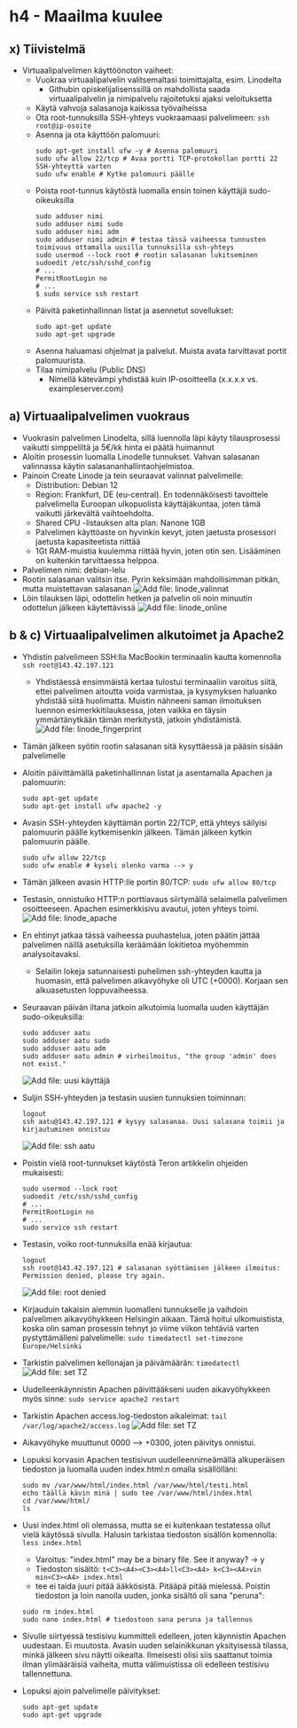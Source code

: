 # h4 - Maailma kuulee

## x) Tiivistelmä

- Virtuaalipalvelimen käyttöönoton vaiheet:
  - Vuokraa virtuaalipalvelin valitsemaltasi toimittajalta, esim. Linodelta
    - Githubin opiskelijalisenssillä on mahdollista saada virtuaalipalvelin ja nimipalvelu rajoitetuksi ajaksi veloituksetta
  - Käytä vahvoja salasanoja kaikissa työvaiheissa
  - Ota root-tunnuksilla SSH-yhteys vuokraamaasi palvelimeen: ````ssh root@ip-osoite````
  - Asenna ja ota käyttöön palomuuri:
    ````
    sudo apt-get install ufw -y # Asenna palomuuri
    sudo ufw allow 22/tcp # Avaa portti TCP-protokollan portti 22 SSH-yhteyttä varten
    sudo ufw enable # Kytke palomuuri päälle
    ````
  - Poista root-tunnus käytöstä luomalla ensin toinen käyttäjä sudo-oikeuksilla
    ````
    sudo adduser nimi
    sudo adduser nimi sudo
    sudo adduser nimi adm
    sudo adduser nimi admin # testaa tässä vaiheessa tunnusten toimivuus ottamalla uusilla tunnuksilla ssh-yhteys
    sudo usermod --lock root # rootin salasanan lukitseminen
    sudoedit /etc/ssh/sshd_config
    # ...
    PermitRootLogin no
    # ...
    $ sudo service ssh restart
    ````
  - Päivitä paketinhallinnan listat ja asennetut sovellukset:
    ````
    sudo apt-get update
    sudo apt-get upgrade
    ````
  - Asenna haluamasi ohjelmat ja palvelut. Muista avata tarvittavat portit palomuurista.
  - Tilaa nimipalvelu (Public DNS)
    - Nimellä kätevämpi yhdistää kuin IP-osoitteella (x.x.x.x vs. exampleserver.com)

## a) Virtuaalipalvelimen vuokraus
 - Vuokrasin palvelimen Linodelta, sillä luennolla läpi käyty tilausprosessi vaikutti simppeliltä ja 5€/kk hinta ei päätä huimannut
 - Aloitin prosessin luomalla Linodelle tunnukset. Vahvan salasanan valinnassa käytin salasananhallintaohjelmistoa.
 - Painoin Create Linode ja tein seuraavat valinnat palvelimelle:
   - Distribution: Debian 12
   - Region: Frankfurt, DE (eu-central). En todennäköisesti tavoittele palvelimella Euroopan ulkopuolista käyttäjäkuntaa, joten tämä vaikutti järkevältä vaihtoehdolta.
   - Shared CPU -listauksen alta plan: Nanone 1GB
    - Palvelimen käyttöaste on hyvinkin kevyt, joten jaetusta prosessori jaetusta kapasiteetista riittää
    - 1Gt RAM-muistia kuulemma riittää hyvin, joten otin sen. Lisääminen on kuitenkin tarvittaessa helppoa.
 - Palvelimen nimi: debian-lelu
 - Rootin salasanan valitsin itse. Pyrin keksimään mahdollisimman pitkän, mutta muistettavan salasanan
  ![Add file: linode_valinnat](/img/linode_asetukset.png)
 - Löin tilauksen läpi, odottelin hetken ja palvelin oli noin minuutin odottelun jälkeen käytettävissä
  ![Add file: linode_online](/img/linode_online.png)

## b & c) Virtuaalipalvelimen alkutoimet ja Apache2
- Yhdistin palvelimeen SSH:lla MacBookin terminaalin kautta komennolla ````ssh root@143.42.197.121````
  - Yhdistäessä ensimmäistä kertaa tulostui terminaaliin varoitus siitä, ettei palvelimen aitoutta voida varmistaa, ja kysymyksen haluanko yhdistää siitä huolimatta. Muistin nähneeni saman ilmoituksen luennon esimerkkitilauksessa, joten vaikka en täysin ymmärtänytkään tämän merkitystä, jatkoin yhdistämistä.
![Add file: linode_fingerprint](/img/linode_fingerprint.png)
- Tämän jälkeen syötin rootin salasanan sitä kysyttäessä ja pääsin sisään palvelimelle
- Aloitin päivittämällä paketinhallinnan listat ja asentamalla Apachen ja palomuurin:
  ````
  sudo apt-get update
  sudo apt-get install ufw apache2 -y
  ````
- Avasin SSH-yhteyden käyttämän portin 22/TCP, että yhteys säilyisi palomuurin päälle kytkemisenkin jälkeen. Tämän jälkeen kytkin palomuurin päälle.
  ````
  sudo ufw allow 22/tcp
  sudo ufw enable # kyseli olenko varma --> y
  ````
- Tämän jälkeen avasin HTTP:lle portin 80/TCP: ````sudo ufw allow 80/tcp````
- Testasin, onnistuiko HTTP:n porttiavaus siirtymällä selaimella palvelimen osoitteeseen. Apachen esimerkkisivu avautui, joten yhteys toimi.
![Add file: linode_apache](/img/linode_apache.png)
- En ehtinyt jatkaa tässä vaiheessa puuhastelua, joten päätin jättää palvelimen näillä asetuksilla keräämään lokitietoa myöhemmin analysoitavaksi.
  - Selailin lokeja satunnaisesti puhelimen ssh-yhteyden kautta ja huomasin, että palvelimen aikavyöhyke oli UTC (+0000). Korjaan sen alkuasetusten loppuvaiheessa.

- Seuraavan päivän iltana jatkoin alkutoimia luomalla uuden käyttäjän sudo-oikeuksilla:
  ````
  sudo adduser aatu
  sudo adduser aatu sudo
  sudo adduser aatu adm
  sudo adduser aatu admin # virheilmoitus, "the group 'admin' does not exist."
  ````
  ![Add file: uusi käyttäjä](/img/linode_adduser.png)
- Suljin SSH-yhteyden ja testasin uusien tunnuksien toiminnan:
  ````
  logout
  ssh aatu@143.42.197.121 # kysyy salasanaa. Uusi salasana toimii ja kirjautuminen onnistuu
  ````
  ![Add file: ssh aatu](/img/linode_aatuconnect.png)
- Poistin vielä root-tunnukset käytöstä Teron artikkelin ohjeiden mukaisesti:
  ````
  sudo usermod --lock root
  sudoedit /etc/ssh/sshd_config
  # ...
  PermitRootLogin no
  # ...
  sudo service ssh restart
  ````
- Testasin, voiko root-tunnuksilla enää kirjautua:
  ````
  logout
  ssh root@143.42.197.121 # salasanan syöttämisen jälkeen ilmoitus: Permission denied, please try again.
  ````
  ![Add file: root denied](/img/linode_root_denied.png)
- Kirjauduin takaisin aiemmin luomalleni tunnukselle ja vaihdoin palvelimen aikavyöhykkeen Helsingin aikaan. Tämä hoitui ulkomuistista, koska olin saman prosessin tehnyt jo viime viikon tehtäviä varten pystyttämälleni palvelimelle: ````sudo timedatectl set-timezone Europe/Helsinki````
- Tarkistin palvelimen kellonajan ja päivämäärän: ````timedatectl````
  ![Add file: set TZ](/img/linode_set-tz.png)
- Uudelleenkäynnistin Apachen päivittääkseni uuden aikavyöhykkeen myös sinne: ````sudo service apache2 restart````
- Tarkistin Apachen access.log-tiedoston aikaleimat: ````tail /var/log/apache2/access.log````
  ![Add file: set TZ](/img/linode_accesslog_tz.png)
- Aikavyöhyke muuttunut 0000 --> +0300, joten päivitys onnistui.
- Lopuksi korvasin Apachen testisivun uudelleennimeämällä alkuperäisen tiedoston ja luomalla uuden index.html:n omalla sisällölläni:
  ````
  sudo mv /var/www/html/index.html /var/www/html/testi.html
  echo täällä kävin minä | sudo tee /var/www/html/index.html
  cd /var/www/html/
  ls
  ````
 - Uusi index.html oli olemassa, mutta se ei kuitenkaan testatessa ollut vielä käytössä sivulla. Halusin tarkistaa tiedoston sisällön komennolla: ````less index.html````
   - Varoitus: "index.html" may be a binary file. See it anyway? -> y
   - Tiedoston sisältö: ````t<C3><A4><C3><A4>ll<C3><A4> k<C3><A4>vin min<C3><A4>
index.html````
   - tee ei taida juuri pitää ääkkösistä. Pitääpä pitää mielessä. Poistin tiedoston ja loin nanolla uuden, jonka sisältö oli sana "peruna":
   ````
   sudo rm index.html
   sudo nano index.html # tiedostoon sana peruna ja tallennus
   ````
 - Sivulle siirtyessä testisivu kummitteli edelleen, joten käynnistin Apachen uudestaan. Ei muutosta. Avasin uuden selainikkunan yksityisessä tilassa, minkä jälkeen sivu näytti oikealta. Ilmeisesti olisi siis saattanut toimia ilman ylimääräisiä vaiheita, mutta välimuistissa oli edelleen testisivu tallennettuna.

- Lopuksi ajoin palvelimelle päivitykset:
  ````
  sudo apt-get update
  sudo apt-get upgrade
  ````











    










